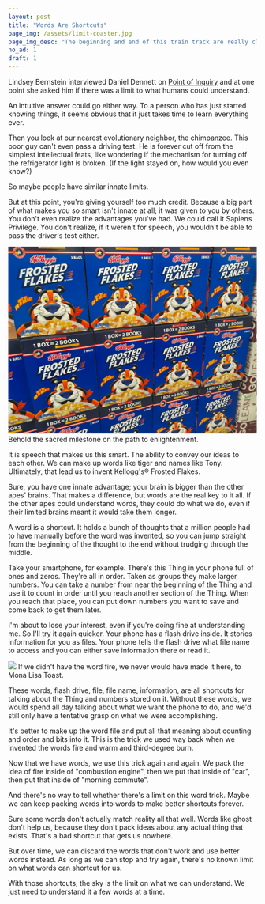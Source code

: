 ```yaml
---
layout: post
title: "Words Are Shortcuts"
page_img: /assets/limit-coaster.jpg
page_img_desc: "The beginning and end of this train track are really close. Just take the shortcut."
no_ad: 1
draft: 1
---
```


Lindsey Bernstein interviewed Daniel Dennett on <a href="http://www.pointofinquiry.org/daniel_dennett_the_magic_of_consciousnesswithout_the_magic/">Point of Inquiry</a> and at one point she asked him if there was a limit to what humans could understand.

An intuitive answer could go either way. To a person who has just started knowing things, it seems obvious that it just takes time to learn everything ever.

Then you look at our nearest evolutionary neighbor, the chimpanzee. This poor guy can't even pass a driving test. He is forever cut off from the simplest intellectual feats, like wondering if the mechanism for turning off the refrigerator light is broken. (If the light stayed on, how would you even know?)

So maybe people have similar innate limits.

But at this point, you're giving yourself too much credit. Because a big part of what makes you so smart isn't innate at all; it was given to you by others. You don't even realize the advantages you've had. We could call it Sapiens Privilege. You don't realize, if it weren't for speech, you wouldn't be able to pass the driver's test either.

<div class="illustration">
    <img src="/assets/frosted-flakes.jpg" />
    Behold the sacred milestone on the path to enlightenment.
</div>

It is speech that makes us this smart. The ability to convey our ideas to each other. We can make up words like tiger and names like Tony. Ultimately, that lead us to invent Kellogg's® Frosted Flakes.

Sure, you have one innate advantage; your brain is bigger than the other apes' brains. That makes a difference, but words are the real key to it all. If the other apes could understand words, they could do what we do, even if their limited brains meant it would take them longer.

A word is a shortcut. It holds a bunch of thoughts that a million people had to have manually before the word was invented, so you can jump straight from the beginning of the thought to the end without trudging through the middle.

Take your smartphone, for example. There's this Thing in your phone full of ones and zeros. They're all in order. Taken as groups they make larger numbers. You can take a number from near the beginning of the Thing and use it to count in order until you reach another section of the Thing. When you reach that place, you can put down numbers you want to save and come back to get them later.

I'm about to lose your interest, even if you're doing fine at understanding me. So I'll try it again quicker. Your phone has a flash drive inside. It stories information for you as files. Your phone tells the flash drive what file name to access and you can either save information there or read it.

<div class="illustration">
    <img src="/assets/Mona_Lisa_2000.jpg" />
    If we didn't have the word fire, we never would have made it here, to Mona Lisa Toast.
</div>

These words, flash drive, file, file name, information, are all shortcuts for talking about the Thing and numbers stored on it. Without these words, we would spend all day talking about what we want the phone to do, and we'd still only have a tentative grasp on what we were accomplishing.

It's better to make up the word file and put all that meaning about counting and order and bits into it. This is the trick we used way back when we invented the words fire and warm and third-degree burn.

Now that we have words, we use this trick again and again. We pack the idea of fire inside of "combustion engine", then we put that inside of "car", then put that inside of "morning commute".

And there's no way to tell whether there's a limit on this word trick. Maybe we can keep packing words into words to make better shortcuts forever.

Sure some words don't actually match reality all that well. Words like ghost don't help us, because they don't pack ideas about any actual thing that exists. That's a bad shortcut that gets us nowhere.

But over time, we can discard the words that don't work and use better words instead. As long as we can stop and try again, there's no known limit on what words can shortcut for us.

With those shortcuts, the sky is the limit on what we can understand. We just need to understand it a few words at a time.





